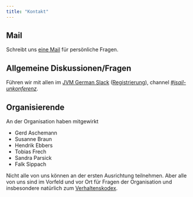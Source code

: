 ```yaml
---
title: "Kontakt"
---
```


## Mail

Schreibt uns [eine Mail](mailto:jsail-orga@ijug.eu) für persönliche Fragen.

## Allgemeine Diskussionen/Fragen

Führen wir mit allen im [JVM German Slack](https://jvm-german.slack.com) ([Registrierung](https://slackin-jvm-german.herokuapp.com/)), channel _[#jsail-unkonferenz](https://jvm-german.slack.com/archives/C04KM9U2L4T)_.

## Organisierende

An der Organisation haben mitgewirkt

* Gerd Aschemann
* Susanne Braun
* Hendrik Ebbers
* Tobias Frech
* Sandra Parsick
* Falk Sippach

Nicht alle von uns können an der ersten Ausrichtung teilnehmen.
Aber alle von uns sind im Vorfeld und vor Ort für Fragen der Organisation und insbesondere natürlich zum [Verhaltenskodex](../verhaltenskodex/).